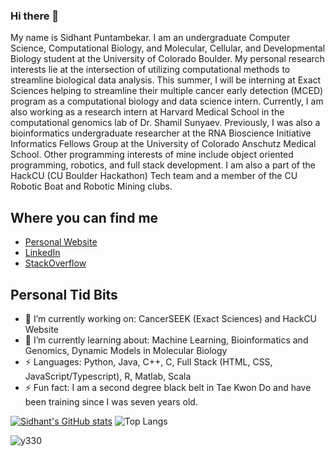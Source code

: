 ### Hi there 👋

My name is Sidhant Puntambekar. I am an undergraduate Computer Science, Computational Biology, and Molecular, Cellular, and Developmental Biology student at the University of Colorado Boulder. My personal research interests lie at the intersection of utilizing computational methods to streamline biological data analysis. This summer, I will be interning at Exact Sciences helping to streamline their multiple cancer early detection (MCED) program as a computational biology and data science intern. Currently, I am also working as a research intern at Harvard Medical School in the computational genomics lab of Dr. Shamil Sunyaev. Previously, I was also a bioinformatics undergraduate researcher at the RNA Bioscience Initiative Informatics Fellows Group at the University of Colorado Anschutz Medical School. Other programming interests of mine include object oriented programming, robotics, and full stack development. I am also a part of the HackCU (CU Boulder Hackathon) Tech team and a member of the CU Robotic Boat and Robotic Mining clubs. 

## Where you can find me
 - [Personal Website](https://sidhantpuntambekar.com)
 - [LinkedIn](https://www.linkedin.com/in/sidhant-puntambekar)
 - [StackOverflow](https://stackoverflow.com/users/12055509/sidhant-puntambekar)


## Personal Tid Bits
  - 🔭 I’m currently working on: CancerSEEK (Exact Sciences) and HackCU Website 
  - 🌱 I’m currently learning about: Machine Learning, Bioinformatics and Genomics, Dynamic Models in Molecular Biology
  - ⚡ Languages: Python, Java, C++, C, Full Stack (HTML, CSS, JavaScript/Typescript), R, Matlab, Scala
  - ⚡ Fun fact: I am a second degree black belt in Tae Kwon Do and have been training since I was seven years old.  
 
 [![Sidhant's GitHub stats](https://github-readme-stats.vercel.app/api?username=SidhantPuntambekar)](https://github.com/anuraghazra/github-readme-stats)
 ![Top Langs](https://github-readme-stats.vercel.app/api/top-langs/?username=SidhantPuntambekar&layout=compact)
 <p align="left"> <img src="https://komarev.com/ghpvc/?username=peasant98&label=Profile%20views&color=0e75b6&style=classic" alt="y330" /> </p>
 
<!--
**SidhantPuntambekar/SidhantPuntambekar** is a ✨ _special_ ✨ repository because its `README.md` (this file) appears on your GitHub profile.

Here are some ideas to get you started:

- 🔭 I’m currently working on ...
- 🌱 I’m currently learning ...
- 👯 I’m looking to collaborate on ...
- 🤔 I’m looking for help with ...
- 💬 Ask me about ...
- 📫 How to reach me: ...
- 😄 Pronouns: ...
- ⚡ Fun fact: ...
-->
